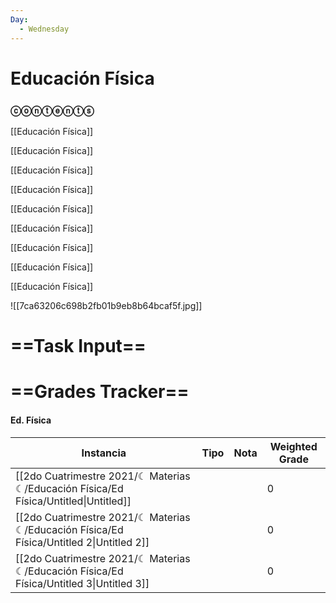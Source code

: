 ```yaml
---
Day:
  - Wednesday
---
```

# Educación Física

### ⓒⓞⓝⓣⓔⓝⓣⓢ

[[Educación Física]]

[[Educación Física]]

[[Educación Física]]

[[Educación Física]]

[[Educación Física]]

[[Educación Física]]

[[Educación Física]]

[[Educación Física]]

[[Educación Física]]

![[7ca63206c698b2fb01b9eb8b64bcaf5f.jpg]]

# ==Task Input==

  

# ==Grades Tracker==

#### Ed. Física

|Instancia|Tipo|Nota|Weighted Grade|
|---|---|---|---|
|[[2do Cuatrimestre 2021/☾ Materias ☾/Educación Física/Ed Física/Untitled\|Untitled]]|||0|
|[[2do Cuatrimestre 2021/☾ Materias ☾/Educación Física/Ed Física/Untitled 2\|Untitled 2]]|||0|
|[[2do Cuatrimestre 2021/☾ Materias ☾/Educación Física/Ed Física/Untitled 3\|Untitled 3]]|||0|